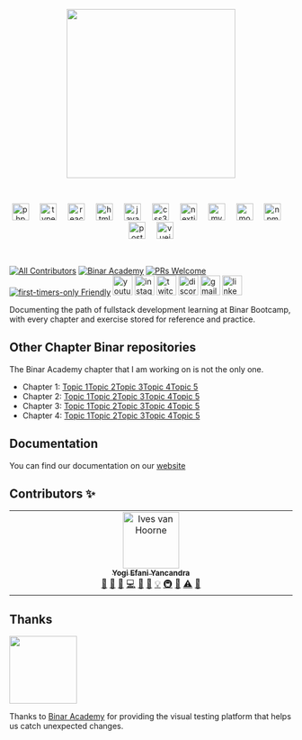 <p align="center">
  <a href="https://github.com/FullstackPathBinar">
    <img src="https://miro.medium.com/v2/resize:fit:1050/1*qCVgBSXuVrr1VfrQ6DsHuA.png" height="300px">
  </a>
</p>

&nbsp;

<div align="center">
<img src="https://cdn.jsdelivr.net/gh/devicons/devicon/icons/php/php-original.svg" height="30" alt="php logo"  />
  <img width="12" />
  <img src="https://cdn.jsdelivr.net/gh/devicons/devicon/icons/typescript/typescript-original.svg" height="30" alt="typescript logo"  />
  <img width="12" />
  <img src="https://cdn.jsdelivr.net/gh/devicons/devicon/icons/react/react-original.svg" height="30" alt="react logo"  />
  <img width="12" />
  <img src="https://cdn.jsdelivr.net/gh/devicons/devicon/icons/html5/html5-original.svg" height="30" alt="html5 logo"  />
  <img width="12" />
  <img src="https://cdn.jsdelivr.net/gh/devicons/devicon/icons/javascript/javascript-original.svg" height="30" alt="javascript logo"  />
  <img width="12" />
  <img src="https://cdn.jsdelivr.net/gh/devicons/devicon/icons/css3/css3-original.svg" height="30" alt="css3 logo"  />
  <img width="12" />
  <!-- <img src="https://cdn.jsdelivr.net/gh/devicons/devicon/icons/docker/docker-original.svg" height="30" alt="docker logo"  />
  <img width="12" /> -->
  <!-- <img src="https://cdn.jsdelivr.net/gh/devicons/devicon/icons/django/django-plain.svg" height="30" alt="django logo"  />
  <img width="12" /> -->
  <img src="https://cdn.jsdelivr.net/gh/devicons/devicon/icons/nextjs/nextjs-original.svg" height="30" alt="nextjs logo"  />
  <img width="12" />
  <img src="https://cdn.jsdelivr.net/gh/devicons/devicon/icons/mysql/mysql-original.svg" height="30" alt="mysql logo"  />
  <img width="12" />
  <img src="https://cdn.jsdelivr.net/gh/devicons/devicon/icons/mongodb/mongodb-original.svg" height="30" alt="mongodb logo"  />
  <img width="12" />
  <img src="https://cdn.jsdelivr.net/gh/devicons/devicon/icons/npm/npm-original-wordmark.svg" height="30" alt="npm logo"  />
  <img width="12" />
  <!-- <img src="https://cdn.jsdelivr.net/gh/devicons/devicon/icons/nuxtjs/nuxtjs-original.svg" height="30" alt="nuxtjs logo"  />
  <img width="12" /> -->
  <img src="https://cdn.jsdelivr.net/gh/devicons/devicon/icons/postgresql/postgresql-original.svg" height="30" alt="postgresql logo"  />
  <img width="12" />
  <img src="https://cdn.jsdelivr.net/gh/devicons/devicon/icons/vuejs/vuejs-original.svg" height="30" alt="vuejs logo"  />
</div>

&nbsp;

[![All Contributors](https://img.shields.io/badge/all_contributors-1-orange.svg?style=flat-square)](#contributors-)
[![Binar Academy](https://blogger.googleusercontent.com/img/b/R29vZ2xl/AVvXsEhbUebZ6Jcp050Tc4oEsk9PvfdObedheV9MkaSbzmR_uEqfwsneLp39hPn1Q4aJX-igDZB6G53jxGjFzGKTWqN89ZRwGdCEpRc2XYNYUuAEwPx_oQGViKPNREJYof7BnsaIR5q-LYzyCerfbsJurIilSBnmpR5yTinlBYpjPFGq8A1yuKMyeFE9zy12H5Y/s1280/D1B87AB8-DFCB-44C0-A4DC-9549F4637B29.jpeg)](https://www.binar.co.id/)
[![PRs Welcome](https://img.shields.io/badge/PRs-welcome-brightgreen.svg?style=flat-square)](http://makeapullrequest.com)
[![first-timers-only Friendly](https://img.shields.io/badge/first--timers--only-friendly-blue.svg)](http://www.firsttimersonly.com/)
<img src="https://img.shields.io/static/v1?message=Youtube&logo=youtube&label=&color=FF0000&logoColor=white&labelColor=&style=for-the-badge" height="35" alt="youtube logo"  />
  <img src="https://img.shields.io/static/v1?message=Instagram&logo=instagram&label=&color=E4405F&logoColor=white&labelColor=&style=for-the-badge" height="35" alt="instagram logo"  />
  <img src="https://img.shields.io/static/v1?message=Twitch&logo=twitch&label=&color=9146FF&logoColor=white&labelColor=&style=for-the-badge" height="35" alt="twitch logo"  />
  <img src="https://img.shields.io/static/v1?message=Discord&logo=discord&label=&color=7289DA&logoColor=white&labelColor=&style=for-the-badge" height="35" alt="discord logo"  />
  <img src="https://img.shields.io/static/v1?message=Gmail&logo=gmail&label=&color=D14836&logoColor=white&labelColor=&style=for-the-badge" height="35" alt="gmail logo"  />
  <img src="https://img.shields.io/static/v1?message=LinkedIn&logo=linkedin&label=&color=0077B5&logoColor=white&labelColor=&style=for-the-badge" height="35" alt="linkedin logo"  />
</div>

Documenting the path of fullstack development learning at Binar Bootcamp, with every chapter and exercise stored for reference and practice.

## Other Chapter Binar repositories

The Binar Academy chapter that I am working on is not the only one.

- Chapter 1: [Topic 1]()[Topic 2]()[Topic 3]()[Topic 4]()[Topic 5]()
- Chapter 2: [Topic 1]()[Topic 2]()[Topic 3]()[Topic 4]()[Topic 5]()
- Chapter 3: [Topic 1]()[Topic 2]()[Topic 3]()[Topic 4]()[Topic 5]()
- Chapter 4: [Topic 1]()[Topic 2]()[Topic 3]()[Topic 4]()[Topic 5]()

## Documentation

You can find our documentation on our
[website](https://github.com/FullstackPathBinar)

## Contributors ✨


<!-- ALL-CONTRIBUTORS-LIST:START - Do not remove or modify this section -->
<!-- prettier-ignore-start -->
<!-- markdownlint-disable -->
<table>
  <tbody>
    <tr>
      <td align="center" valign="top" width="14.28%"><a href="https://github.com/yogiefani"><img src="https://avatars.githubusercontent.com/u/106648832?v=4" width="100px;" alt="Ives van Hoorne"/><br /><sub><b>Yogi Efani Yancandra</b></sub></a><br /><a href="#question-CompuIves" title="Answering Questions">💬</a> <a href="#blog-CompuIves" title="Blogposts">📝</a> <a href="" title="Bug reports">🐛</a> <a href="https://github.com/FullstackPathBinar/FSW-CH2" title="Code">💻</a> <a href="#design-CompuIves" title="Design">🎨</a> <a href="https://github.com/FullstackPathBinar/FSW-CH2" title="Documentation">📖</a> <a href="#example-CompuIves" title="Examples">💡</a> <a href="#infra-CompuIves" title="Infrastructure (Hosting, Build-Tools, etc)">🚇</a> <a href="https://github.com/FullstackPathBinar/FSW-CH2/pulls" title="Reviewed Pull Requests">👀</a> <a href="https://github.com/FullstackPathBinar/FSW-CH2" title="Tests">⚠️</a> <a href="#tool-CompuIves" title="Tools">🔧</a></td>
    </tr>
  </tbody>
</table>

<!-- markdownlint-restore -->
<!-- prettier-ignore-end -->

<!-- ALL-CONTRIBUTORS-LIST:END -->

## Thanks

<a href="https://www.binar.co.id/"><img src="https://blogger.googleusercontent.com/img/b/R29vZ2xl/AVvXsEhbUebZ6Jcp050Tc4oEsk9PvfdObedheV9MkaSbzmR_uEqfwsneLp39hPn1Q4aJX-igDZB6G53jxGjFzGKTWqN89ZRwGdCEpRc2XYNYUuAEwPx_oQGViKPNREJYof7BnsaIR5q-LYzyCerfbsJurIilSBnmpR5yTinlBYpjPFGq8A1yuKMyeFE9zy12H5Y/s1280/D1B87AB8-DFCB-44C0-A4DC-9549F4637B29.jpeg" width="120"/></a>

Thanks to [Binar Academy](https://www.binar.co.id/) for providing the visual
testing platform that helps us catch unexpected changes.
